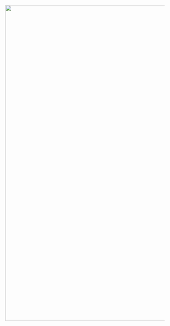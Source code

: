 <p>
      <img src="https://github.com/shitalchauhan769/e_commerce_exam_app/assets/155465990/57dfa4f5-8492-462d-8470-7cb9a4d38b50"height=1000,width=250"/>

</p>
